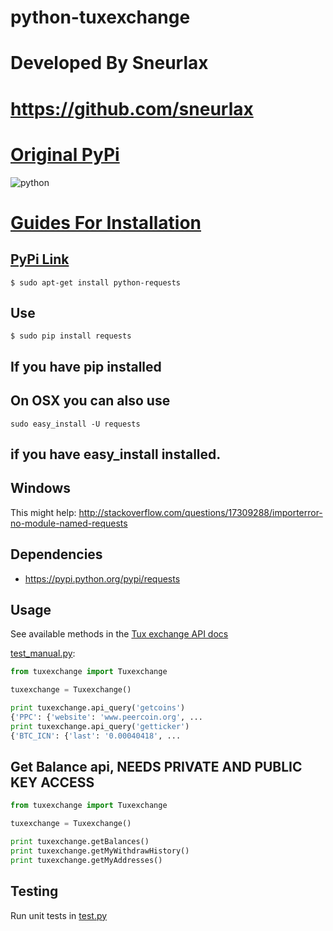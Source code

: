 # python-tuxexchange

# Developed By Sneurlax
# https://github.com/sneurlax
# [Original PyPi](https://pypi.python.org/pypi/python-tuxexchange/0.0.1)

![python](https://img.shields.io/badge/python-2.7-blue.svg)

# [Guides For Installation](https://github.com/Olliecad1/python-tuxexchange-Wrapper/tree/master/Guides)



## [PyPi Link](https://pypi.python.org/pypi/python-tuxexchange-Wrapper)

```
$ sudo apt-get install python-requests
```

## Use  
```$ sudo pip install requests ``` 
## If you have pip installed


##  On OSX you can also use 
```sudo easy_install -U requests ```
## if you have easy_install installed.

## Windows
This might help: http://stackoverflow.com/questions/17309288/importerror-no-module-named-requests
## Dependencies
- https://pypi.python.org/pypi/requests



## Usage

See available methods in the [Tux exchange API docs](https://tuxexchange.com/docs)

[test_manual.py](https://github.com/olliecad1/python-tuxexchange/blob/master/test_manual.py):
```python
from tuxexchange import Tuxexchange

tuxexchange = Tuxexchange()

print tuxexchange.api_query('getcoins')
{'PPC': {'website': 'www.peercoin.org', ...
print tuxexchange.api_query('getticker')
{'BTC_ICN': {'last': '0.00040418', ...
```

## Get Balance api, NEEDS PRIVATE AND PUBLIC KEY ACCESS

```python
from tuxexchange import Tuxexchange

tuxexchange = Tuxexchange()

print tuxexchange.getBalances()
print tuxexchange.getMyWithdrawHistory()
print tuxexchange.getMyAddresses()
```


## Testing

Run unit tests in [test.py](https://github.com/olliecad1/python-tuxexchange/blob/master/test.py)

